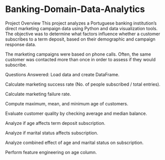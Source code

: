 # Banking-Domain-Data-Analytics
Project Overview
This project analyzes a Portuguese banking institution’s direct marketing campaign data using Python and data visualization tools. The objective was to determine what factors influence whether a customer subscribes to a term deposit, based on their demographic and campaign response data.

The marketing campaigns were based on phone calls. Often, the same customer was contacted more than once in order to assess if they would subscribe.

Questions Answered:
Load data and create DataFrame.

Calculate marketing success rate (No. of people subscribed / total entries).

Calculate marketing failure rate.

Compute maximum, mean, and minimum age of customers.

Evaluate customer quality by checking average and median balance.

Analyze if age affects term deposit subscription.

Analyze if marital status affects subscription.

Analyze combined effect of age and marital status on subscription.

Perform feature engineering on age column.


